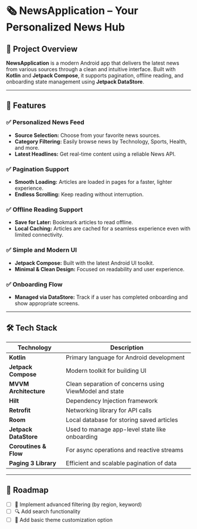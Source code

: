 # 🗞️ NewsApplication – Your Personalized News Hub

## 📌 Project Overview

**NewsApplication** is a modern Android app that delivers the latest news from various sources through a clean and intuitive interface. Built with **Kotlin** and **Jetpack Compose**, it supports pagination, offline reading, and onboarding state management using **Jetpack DataStore**.

---

## 🚀 Features

### ✅ Personalized News Feed
- **Source Selection:** Choose from your favorite news sources.  
- **Category Filtering:** Easily browse news by Technology, Sports, Health, and more.  
- **Latest Headlines:** Get real-time content using a reliable News API.

### ✅ Pagination Support
- **Smooth Loading:** Articles are loaded in pages for a faster, lighter experience.  
- **Endless Scrolling:** Keep reading without interruption.

### ✅ Offline Reading Support
- **Save for Later:** Bookmark articles to read offline.  
- **Local Caching:** Articles are cached for a seamless experience even with limited connectivity.

### ✅ Simple and Modern UI
- **Jetpack Compose:** Built with the latest Android UI toolkit.  
- **Minimal & Clean Design:** Focused on readability and user experience.

### ✅ Onboarding Flow
- **Managed via DataStore:** Track if a user has completed onboarding and show appropriate screens.

---

## 🛠️ Tech Stack

| Technology             | Description                                                  |
|------------------------|--------------------------------------------------------------|
| **Kotlin**             | Primary language for Android development                     |
| **Jetpack Compose**    | Modern toolkit for building UI                               |
| **MVVM Architecture**  | Clean separation of concerns using ViewModel and state       |
| **Hilt**               | Dependency Injection framework                               |
| **Retrofit**           | Networking library for API calls                             |
| **Room**               | Local database for storing saved articles                    |
| **Jetpack DataStore**  | Used to manage app-level state like onboarding               |
| **Coroutines & Flow**  | For async operations and reactive streams                    |
| **Paging 3 Library**   | Efficient and scalable pagination of data                    |

---

## 🎯 Roadmap

- [ ] 📰 Implement advanced filtering (by region, keyword)  
- [ ] 🔍 Add search functionality  
- [ ] 🎨 Add basic theme customization option  
